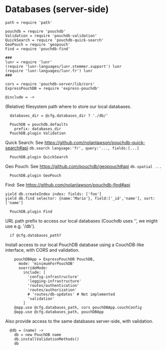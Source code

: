 Databases (server-side)
=======================

    path = require 'path'

    pouchdb = require 'pouchdb'
    Validation = require 'pouchdb-validation'
    QuickSearch = require 'pouchdb-quick-search'
    GeoPouch = require 'geopouch'
    Find = require 'pouchdb-find'

    ###
    lunr = require 'lunr'
    (require 'lunr-languages/lunr.stemmer.support') lunr
    (require 'lunr-languages/lunr.fr') lunr
    ###

    cors = require 'pouchdb-server/lib/cors'
    ExpressPouchDB = require 'express-pouchdb'

    @include = ->

(Relative) filesystem path where to store our local databases.

      databases_dir = @cfg.databases_dir ? './db/'

      PouchDB = pouchdb.defaults
        prefix: databases_dir
      PouchDB.plugin Validation

Quick Search: See https://github.com/nolanlawson/pouchdb-quick-search#api
``` db.search language:'fr', query:'..., fields:[...] ```

      PouchDB.plugin QuickSearch

Geo Pouch: See https://github.com/pouchdb/geopouch#api
``` db.spatial ... ```

      PouchDB.plugin GeoPouch

Find: See https://github.com/nolanlawson/pouchdb-find#api

```
yield db.createIndex index: fields: ['foo']
yield db.find selector: {name:'Mario'}, field:['_id','name'], sort:['name']
```

      PouchDB.plugin Find

URL path prefix to access our local databases (Couchdb uses '', we might use e.g. '/db').

      if @cfg.databases_path?

Install access to our local PouchDB database using a CouchDB-like interface, with CORS and validation.

        pouchDBApp = ExpressPouchDB PouchDB,
          mode: 'minimumForPouchDB'
          overrideMode:
            include: [
              'config-infrastructure'
              'logging-infrastructure'
              'routes/authentication'
              'routes/authorization'
              # 'routes/db-updates' # Not implemented
              'validation'
            ]
        @app.use @cfg.databases_path, cors pouchDBApp.couchConfig
        @app.use @cfg.databases_path, pouchDBApp

Also provide access to the same databases server-side, with validation.

      @db = (name) ->
        db = new PouchDB name
        db.installValidationMethods()
        db
